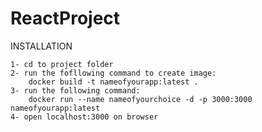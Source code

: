 # ReactProject
INSTALLATION
	
	1- cd to project folder
	2- run the fofllowing command to create image: 
		docker build -t nameofyourapp:latest .
	3- run the following command:
		docker run --name nameofyourchoice -d -p 3000:3000 nameofyourapp:latest
	4- open localhost:3000 on browser
	
